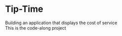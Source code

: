 # Tip-Time
Building an application that displays the cost of service <br/>
This is the code-along project
